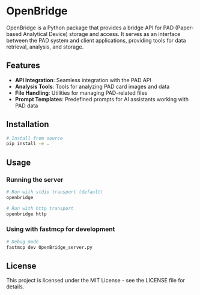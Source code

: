 # OpenBridge

OpenBridge is a Python package that provides a bridge API for PAD (Paper-based Analytical Device) storage and access. It serves as an interface between the PAD system and client applications, providing tools for data retrieval, analysis, and storage.

## Features

- **API Integration**: Seamless integration with the PAD API
- **Analysis Tools**: Tools for analyzing PAD card images and data
- **File Handling**: Utilities for managing PAD-related files
- **Prompt Templates**: Predefined prompts for AI assistants working with PAD data

## Installation

```bash
# Install from source
pip install -e .
```

## Usage

### Running the server

```bash
# Run with stdio transport (default)
openbridge

# Run with http transport
openbridge http
```

### Using with fastmcp for development

```bash
# Debug mode
fastmcp dev OpenBridge_server.py
```

## License

This project is licensed under the MIT License - see the LICENSE file for details.
